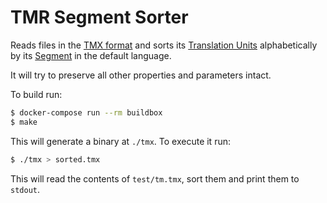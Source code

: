 # TMR Segment Sorter

Reads files in the [TMX format](https://www.gala-global.org/tmx-14b)
and sorts its [Translation Units](https://www.gala-global.org/tmx-14b#tu)
alphabetically by its [Segment](https://www.gala-global.org/tmx-14b#seg)
in the default language.

It will try to preserve all other properties and parameters intact.

To build run:
```bash
$ docker-compose run --rm buildbox
$ make
```

This will generate a binary at `./tmx`. To execute it run:
```bash
$ ./tmx > sorted.tmx
```

This will read the contents of `test/tm.tmx`, sort them and print them to `stdout`.

